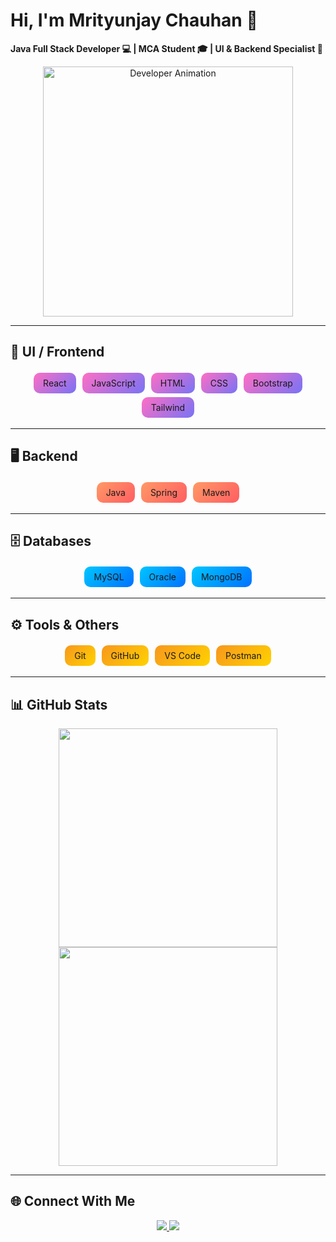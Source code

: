 # Hi, I'm Mrityunjay Chauhan 👋
**Java Full Stack Developer 💻 | MCA Student 🎓 | UI & Backend Specialist 🚀**

<p align="center">
  <!-- Developer GIF hosted in your repo -->
  <img src="https://raw.githubusercontent.com/MrityunjayChauhan1/YourRepoName/main/assets/developer.gif" width="400" alt="Developer Animation">
</p>

---

## 🎨 UI / Frontend
<p align="center">
  <span style="background: linear-gradient(135deg, #ff6ec4, #7873f5); padding: 8px 15px; border-radius: 10px; margin: 3px; display: inline-block;">
    React
  </span>
  <span style="background: linear-gradient(135deg, #ff6ec4, #7873f5); padding: 8px 15px; border-radius: 10px; margin: 3px; display: inline-block;">
    JavaScript
  </span>
  <span style="background: linear-gradient(135deg, #ff6ec4, #7873f5); padding: 8px 15px; border-radius: 10px; margin: 3px; display: inline-block;">
    HTML
  </span>
  <span style="background: linear-gradient(135deg, #ff6ec4, #7873f5); padding: 8px 15px; border-radius: 10px; margin: 3px; display: inline-block;">
    CSS
  </span>
  <span style="background: linear-gradient(135deg, #ff6ec4, #7873f5); padding: 8px 15px; border-radius: 10px; margin: 3px; display: inline-block;">
    Bootstrap
  </span>
  <span style="background: linear-gradient(135deg, #ff6ec4, #7873f5); padding: 8px 15px; border-radius: 10px; margin: 3px; display: inline-block;">
    Tailwind
  </span>
</p>

---

## 🖥️ Backend
<p align="center">
  <span style="background: linear-gradient(135deg, #ff9966, #ff5e62); padding: 8px 15px; border-radius: 10px; margin: 3px; display: inline-block;">
    Java
  </span>
  <span style="background: linear-gradient(135deg, #ff9966, #ff5e62); padding: 8px 15px; border-radius: 10px; margin: 3px; display: inline-block;">
    Spring
  </span>
  <span style="background: linear-gradient(135deg, #ff9966, #ff5e62); padding: 8px 15px; border-radius: 10px; margin: 3px; display: inline-block;">
    Maven
  </span>
</p>

---

## 🗄️ Databases
<p align="center">
  <span style="background: linear-gradient(135deg, #00c6ff, #0072ff); padding: 8px 15px; border-radius: 10px; margin: 3px; display: inline-block;">
    MySQL
  </span>
  <span style="background: linear-gradient(135deg, #00c6ff, #0072ff); padding: 8px 15px; border-radius: 10px; margin: 3px; display: inline-block;">
    Oracle
  </span>
  <span style="background: linear-gradient(135deg, #00c6ff, #0072ff); padding: 8px 15px; border-radius: 10px; margin: 3px; display: inline-block;">
    MongoDB
  </span>
</p>

---

## ⚙️ Tools & Others
<p align="center">
  <span style="background: linear-gradient(135deg, #f7971e, #ffd200); padding: 8px 15px; border-radius: 10px; margin: 3px; display: inline-block;">
    Git
  </span>
  <span style="background: linear-gradient(135deg, #f7971e, #ffd200); padding: 8px 15px; border-radius: 10px; margin: 3px; display: inline-block;">
    GitHub
  </span>
  <span style="background: linear-gradient(135deg, #f7971e, #ffd200); padding: 8px 15px; border-radius: 10px; margin: 3px; display: inline-block;">
    VS Code
  </span>
  <span style="background: linear-gradient(135deg, #f7971e, #ffd200); padding: 8px 15px; border-radius: 10px; margin: 3px; display: inline-block;">
    Postman
  </span>
</p>

---

## 📊 GitHub Stats
<p align="center">
  <img src="https://github-readme-stats.vercel.app/api?username=MrityunjayChauhan1&show_icons=true&theme=dark" width="350"/>
  <img src="https://github-readme-streak-stats.herokuapp.com/?user=MrityunjayChauhan1&theme=dark" width="350"/>
</p>

---

## 🌐 Connect With Me
<p align="center">
  <a href="https://www.linkedin.com/in/mrityunjay-chauhan-">
    <img src="https://img.shields.io/badge/LinkedIn-%230077B5.svg?&style=for-the-badge&logo=linkedin&logoColor=white" />
  </a>
  <a href="mailto:msdchauhan1@gmail.com">
    <img src="https://img.shields.io/badge/Gmail-D14836?style=for-the-badge&logo=gmail&logoColor=white" />
  </a>
</p>
